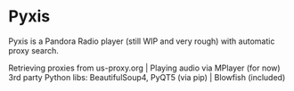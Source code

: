 # Pyxis
Pyxis is a Pandora Radio player (still WIP and very rough) with automatic proxy search.

Retrieving proxies from us-proxy.org | Playing audio via MPlayer (for now) <br />
3rd party Python libs: BeautifulSoup4, PyQT5 (via pip) | Blowfish (included)<br />